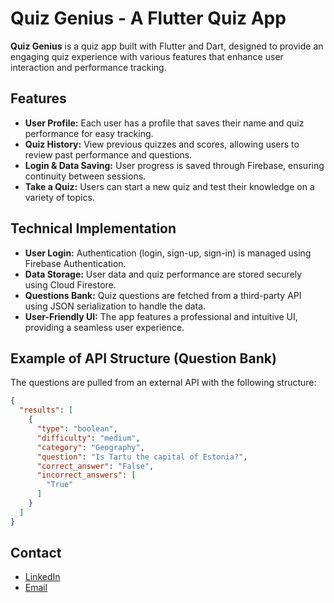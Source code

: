 # Quiz Genius - A Flutter Quiz App

**Quiz Genius** is a quiz app built with Flutter and Dart, designed to provide an engaging quiz experience with various features that enhance user interaction and performance tracking.

## Features

- **User Profile:** Each user has a profile that saves their name and quiz performance for easy tracking.
- **Quiz History:** View previous quizzes and scores, allowing users to review past performance and questions.
- **Login & Data Saving:** User progress is saved through Firebase, ensuring continuity between sessions.
- **Take a Quiz:** Users can start a new quiz and test their knowledge on a variety of topics.

## Technical Implementation

- **User Login:** Authentication (login, sign-up, sign-in) is managed using Firebase Authentication.
- **Data Storage:** User data and quiz performance are stored securely using Cloud Firestore.
- **Questions Bank:** Quiz questions are fetched from a third-party API using JSON serialization to handle the data.
- **User-Friendly UI:** The app features a professional and intuitive UI, providing a seamless user experience.

## Example of API Structure (Question Bank)

The questions are pulled from an external API with the following structure:

```json
{
  "results": [
    {
      "type": "boolean",
      "difficulty": "medium",
      "category": "Geography",
      "question": "Is Tartu the capital of Estonia?",
      "correct_answer": "False",
      "incorrect_answers": [
        "True"
      ]
    }
  ]
}
```

## Contact

- [LinkedIn](https://www.linkedin.com/in/yagnikpanchal)
- [Email](mailto:panchalyagnik2411@gmail.com)
